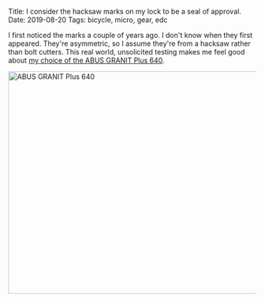 Title: I consider the hacksaw marks on my lock to be a seal of approval.
Date: 2019-08-20
Tags: bicycle, micro, gear, edc

I first noticed the marks a couple of years ago. I don't know when they first appeared. They're asymmetric, so I assume they're from a hacksaw rather than bolt cutters. This real world, unsolicited testing makes me feel good about [my choice of the ABUS GRANIT Plus 640](/2015/04/abus/).

<a href="https://www.flickr.com/photos/pigmonkey/48596867211/in/dateposted/" title="ABUS GRANIT Plus 640"><img src="https://live.staticflickr.com/65535/48596867211_850d59e29e_c.jpg" width="800" height="450" alt="ABUS GRANIT Plus 640"></a>
